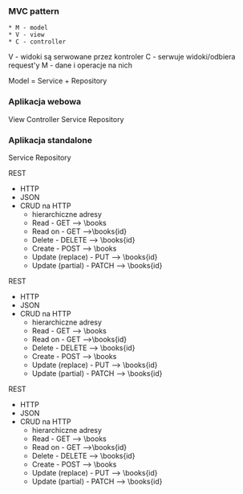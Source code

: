 ### MVC pattern
    * M - model
    * V - view
    * C - controller

V - widoki są serwowane przez kontroler
C - serwuje widoki/odbiera request'y
M - dane i operacje na nich

Model = Service + Repository

### Aplikacja webowa
View
Controller
Service
Repository

### Aplikacja standalone
Service
Repository


REST
* HTTP
* JSON
* CRUD na HTTP
    * hierarchiczne adresy
    * Read - GET --> \books
    * Read on - GET -->\books\{id}
    * Delete - DELETE --> \books\{id}
    * Create - POST --> \books
    * Update (replace) - PUT --> \books\{id}
    * Update (partial) - PATCH --> \books\{id}
    

REST
* HTTP
* JSON
* CRUD na HTTP
    * hierarchiczne adresy
    * Read - GET --> \books
    * Read on - GET -->\books\{id}
    * Delete - DELETE --> \books\{id}
    * Create - POST --> \books
    * Update (replace) - PUT --> \books\{id}
    * Update (partial) - PATCH --> \books\{id}
    

    

REST
* HTTP
* JSON
* CRUD na HTTP
    * hierarchiczne adresy
    * Read - GET --> \books
    * Read on - GET -->\books\{id}
    * Delete - DELETE --> \books\{id}
    * Create - POST --> \books
    * Update (replace) - PUT --> \books\{id}
    * Update (partial) - PATCH --> \books\{id}
    

    